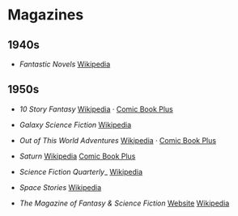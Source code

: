 # Magazines

## 1940s

- _Fantastic Novels_ [Wikipedia](https://en.wikipedia.org/wiki/Fantastic_Novels)

## 1950s

- _10 Story Fantasy_ [Wikipedia](https://en.wikipedia.org/wiki/10_Story_Fantasy) · [Comic Book Plus](https://comicbookplus.com/?dlid=71628)

- _Galaxy Science Fiction_ [Wikipedia](https://en.wikipedia.org/wiki/Galaxy_Science_Fiction)
- _Out of This World Adventures_ [Wikipedia](https://en.wikipedia.org/wiki/Out_of_This_World_Adventures) · [Comic Book Plus](https://comicbookplus.com/?cid=956)
- _Saturn_ [Wikipedia](https://en.wikipedia.org/wiki/Saturn_(magazine)) [Comic Book Plus](https://comicbookplus.com/?cid=2573)
- _Science Fiction Quarterly__ [Wikipedia](https://en.wikipedia.org/wiki/Science_Fiction_Quarterly)
- _Space Stories_ [Wikipedia](https://en.wikipedia.org/wiki/Space_Stories)
- _The Magazine of Fantasy & Science Fiction_ [Website](https://www.sfsite.com/fsf/) [Wikipedia](https://en.wikipedia.org/wiki/The_Magazine_of_Fantasy_%26_Science_Fiction)
